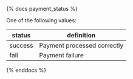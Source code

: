 {% docs payment_status %}

One of the following values: 

| status         | definition                                       |
|----------------|--------------------------------------------------|
| success        | Payment processed correctly                      |
| fail           | Payment failure                                  |

{% enddocs %}